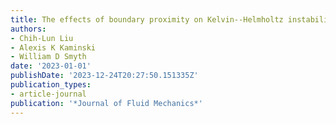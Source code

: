 ```yaml
---
title: The effects of boundary proximity on Kelvin--Helmholtz instability and turbulence
authors:
- Chih-Lun Liu
- Alexis K Kaminski
- William D Smyth
date: '2023-01-01'
publishDate: '2023-12-24T20:27:50.151335Z'
publication_types:
- article-journal
publication: '*Journal of Fluid Mechanics*'
---
```

